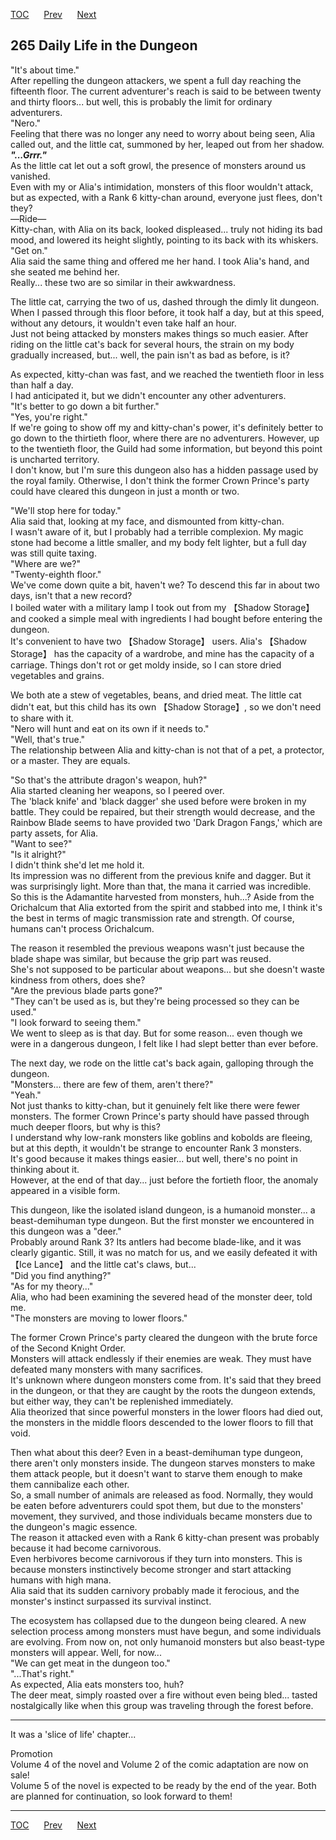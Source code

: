 [TOC](../readme.md)&nbsp;&nbsp;&nbsp;&nbsp;&nbsp;&nbsp;[Prev](chapter0264.md)&nbsp;&nbsp;&nbsp;&nbsp;&nbsp;&nbsp;[Next](chapter0266.md)



## 265 Daily Life in the Dungeon

"It's about time."  
After repelling the dungeon attackers, we spent a full day reaching the
fifteenth floor. The current adventurer's reach is said to be between
twenty and thirty floors... but well, this is probably the limit for
ordinary adventurers.  
"Nero."  
Feeling that there was no longer any need to worry about being seen,
Alia called out, and the little cat, summoned by her, leaped out from
her shadow.  
***"...Grrr."***  
As the little cat let out a soft growl, the presence of monsters around
us vanished.  
Even with my or Alia's intimidation, monsters of this floor wouldn't
attack, but as expected, with a Rank 6 kitty-chan around, everyone just
flees, don't they?  
―Ride―  
Kitty-chan, with Alia on its back, looked displeased... truly not hiding
its bad mood, and lowered its height slightly, pointing to its back with
its whiskers.  
"Get on."  
Alia said the same thing and offered me her hand. I took Alia's hand,
and she seated me behind her.  
Really... these two are so similar in their awkwardness.  
  
The little cat, carrying the two of us, dashed through the dimly lit
dungeon.  
When I passed through this floor before, it took half a day, but at this
speed, without any detours, it wouldn't even take half an hour.  
Just not being attacked by monsters makes things so much easier. After
riding on the little cat's back for several hours, the strain on my body
gradually increased, but... well, the pain isn't as bad as before, is
it?  
  
As expected, kitty-chan was fast, and we reached the twentieth floor in
less than half a day.  
I had anticipated it, but we didn't encounter any other adventurers.  
"It's better to go down a bit further."  
"Yes, you're right."  
If we're going to show off my and kitty-chan's power, it's definitely
better to go down to the thirtieth floor, where there are no
adventurers. However, up to the twentieth floor, the Guild had some
information, but beyond this point is uncharted territory.  
I don't know, but I'm sure this dungeon also has a hidden passage used
by the royal family. Otherwise, I don't think the former Crown Prince's
party could have cleared this dungeon in just a month or two.  
  
"We'll stop here for today."  
Alia said that, looking at my face, and dismounted from kitty-chan.  
I wasn't aware of it, but I probably had a terrible complexion. My magic
stone had become a little smaller, and my body felt lighter, but a full
day was still quite taxing.  
"Where are we?"  
"Twenty-eighth floor."  
We've come down quite a bit, haven't we? To descend this far in about
two days, isn't that a new record?  
I boiled water with a military lamp I took out from my 【Shadow
Storage】 and cooked a simple meal with ingredients I had bought before
entering the dungeon.  
It's convenient to have two 【Shadow Storage】 users. Alia's 【Shadow
Storage】 has the capacity of a wardrobe, and mine has the capacity of a
carriage. Things don't rot or get moldy inside, so I can store dried
vegetables and grains.  
  
We both ate a stew of vegetables, beans, and dried meat. The little cat
didn't eat, but this child has its own 【Shadow Storage】, so we don't
need to share with it.  
"Nero will hunt and eat on its own if it needs to."  
"Well, that's true."  
The relationship between Alia and kitty-chan is not that of a pet, a
protector, or a master. They are equals.  
  
"So that's the attribute dragon's weapon, huh?"  
Alia started cleaning her weapons, so I peered over.  
The 'black knife' and 'black dagger' she used before were broken in my
battle. They could be repaired, but their strength would decrease, and
the Rainbow Blade seems to have provided two 'Dark Dragon Fangs,' which
are party assets, for Alia.  
"Want to see?"  
"Is it alright?"  
I didn't think she'd let me hold it.  
Its impression was no different from the previous knife and dagger. But
it was surprisingly light. More than that, the mana it carried was
incredible.  
So this is the Adamantite harvested from monsters, huh...? Aside from
the Orichalcum that Alia extorted from the spirit and stabbed into me, I
think it's the best in terms of magic transmission rate and strength. Of
course, humans can't process Orichalcum.  
  
The reason it resembled the previous weapons wasn't just because the
blade shape was similar, but because the grip part was reused.  
She's not supposed to be particular about weapons... but she doesn't
waste kindness from others, does she?  
"Are the previous blade parts gone?"  
"They can't be used as is, but they're being processed so they can be
used."  
"I look forward to seeing them."  
We went to sleep as is that day. But for some reason... even though we
were in a dangerous dungeon, I felt like I had slept better than ever
before.  
  
The next day, we rode on the little cat's back again, galloping through
the dungeon.  
"Monsters... there are few of them, aren't there?"  
"Yeah."  
Not just thanks to kitty-chan, but it genuinely felt like there were
fewer monsters. The former Crown Prince's party should have passed
through much deeper floors, but why is this?  
I understand why low-rank monsters like goblins and kobolds are fleeing,
but at this depth, it wouldn't be strange to encounter Rank 3
monsters.  
It's good because it makes things easier... but well, there's no point
in thinking about it.  
However, at the end of that day... just before the fortieth floor, the
anomaly appeared in a visible form.  
  
This dungeon, like the isolated island dungeon, is a humanoid monster...
a beast-demihuman type dungeon. But the first monster we encountered in
this dungeon was a "deer."  
Probably around Rank 3? Its antlers had become blade-like, and it was
clearly gigantic. Still, it was no match for us, and we easily defeated
it with 【Ice Lance】 and the little cat's claws, but...  
"Did you find anything?"  
"As for my theory..."  
Alia, who had been examining the severed head of the monster deer, told
me.  
"The monsters are moving to lower floors."  
  
The former Crown Prince's party cleared the dungeon with the brute force
of the Second Knight Order.  
Monsters will attack endlessly if their enemies are weak. They must have
defeated many monsters with many sacrifices.  
It's unknown where dungeon monsters come from. It's said that they breed
in the dungeon, or that they are caught by the roots the dungeon
extends, but either way, they can't be replenished immediately.  
Alia theorized that since powerful monsters in the lower floors had died
out, the monsters in the middle floors descended to the lower floors to
fill that void.  
  
Then what about this deer? Even in a beast-demihuman type dungeon, there
aren't only monsters inside. The dungeon starves monsters to make them
attack people, but it doesn't want to starve them enough to make them
cannibalize each other.  
So, a small number of animals are released as food. Normally, they would
be eaten before adventurers could spot them, but due to the monsters'
movement, they survived, and those individuals became monsters due to
the dungeon's magic essence.  
The reason it attacked even with a Rank 6 kitty-chan present was
probably because it had become carnivorous.  
Even herbivores become carnivorous if they turn into monsters. This is
because monsters instinctively become stronger and start attacking
humans with high mana.  
Alia said that its sudden carnivory probably made it ferocious, and the
monster's instinct surpassed its survival instinct.  
  
The ecosystem has collapsed due to the dungeon being cleared. A new
selection process among monsters must have begun, and some individuals
are evolving. From now on, not only humanoid monsters but also
beast-type monsters will appear. Well, for now...  
"We can get meat in the dungeon too."  
"...That's right."  
As expected, Alia eats monsters too, huh?  
The deer meat, simply roasted over a fire without even being bled...
tasted nostalgically like when this group was traveling through the
forest before.  
  

------------------------------------------------------------------------

It was a 'slice of life' chapter...  
  
Promotion  
Volume 4 of the novel and Volume 2 of the comic adaptation are now on
sale!  
Volume 5 of the novel is expected to be ready by the end of the year.
Both are planned for continuation, so look forward to them!  


---
[TOC](../readme.md)&nbsp;&nbsp;&nbsp;&nbsp;&nbsp;&nbsp;[Prev](chapter0264.md)&nbsp;&nbsp;&nbsp;&nbsp;&nbsp;&nbsp;[Next](chapter0266.md)

